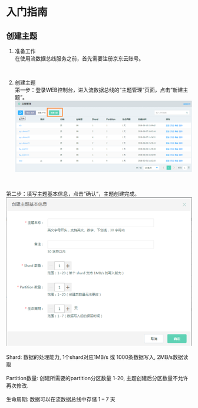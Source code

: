 # 入门指南<br>
## 创建主题<br>
1. 准备工作<br>
在使用流数据总线服务之前，首先需要注册京东云账号。<br>
<br>

2. 创建主题<br>
第一步：登录WEB控制台，进入流数据总线的“主题管理”页面，点击“新建主题”。<br>
![创建主题](https://github.com/jdcloudcom/cn/blob/edit/image/DataBus/db-004.png?raw=true)<br>
<br>

第二步：填写主题基本信息，点击“确认”，主题创建完成。
![填写信息](https://github.com/jdcloudcom/cn/blob/edit/image/DataBus/db-005.png?raw=true)<br>
<br>
Shard: 数据的处理能力, 1个shard对应1MB/s 或 1000条数据写入, 2MB/s数据读取<br>
<br>
Partition数量: 创建所需要的partition分区数量 1-20, 主题创建后分区数量不允许再次修改.<br>
<br>
生命周期: 数据可以在流数据总线中存储 1 – 7 天<br>
